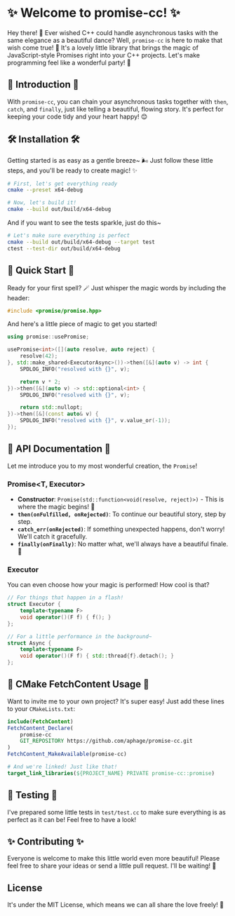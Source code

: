 # ✨ Welcome to promise-cc! ✨

Hey there! 👋 Ever wished C++ could handle asynchronous tasks with the same elegance as a beautiful dance? Well, `promise-cc` is here to make that wish come true! 💖 It's a lovely little library that brings the magic of JavaScript-style Promises right into your C++ projects. Let's make programming feel like a wonderful party! 🎉

## 🌸 Introduction 🌸
With `promise-cc`, you can chain your asynchronous tasks together with `then`, `catch`, and `finally`, just like telling a beautiful, flowing story. It's perfect for keeping your code tidy and your heart happy! 😊

## 🛠️ Installation 🛠️
Getting started is as easy as a gentle breeze~ 🌬️ Just follow these little steps, and you'll be ready to create magic! ✨

```sh
# First, let's get everything ready
cmake --preset x64-debug

# Now, let's build it!
cmake --build out/build/x64-debug
```

And if you want to see the tests sparkle, just do this~
```sh
# Let's make sure everything is perfect
cmake --build out/build/x64-debug --target test
ctest --test-dir out/build/x64-debug
```

## 🚀 Quick Start 🚀
Ready for your first spell? 🪄 Just whisper the magic words by including the header:
```cpp
#include <promise/promise.hpp>
```

And here's a little piece of magic to get you started!
```cpp
using promise::usePromise;

usePromise<int>([](auto resolve, auto reject) {
    resolve(42);
}, std::make_shared<ExecutorAsync>())->then([&](auto v) -> int {
    SPDLOG_INFO("resolved with {}", v);

    return v * 2;
})->then([&](auto v) -> std::optional<int> {
    SPDLOG_INFO("resolved with {}", v);

    return std::nullopt;
})->then([&](const auto& v) {
    SPDLOG_INFO("resolved with {}", v.value_or(-1));
});
```

## 🎀 API Documentation 🎀

Let me introduce you to my most wonderful creation, the `Promise`!

### Promise<T, Executor>
- **Constructor**: `Promise(std::function<void(resolve, reject)>)` - This is where the magic begins! 🌟
- **`then(onFulfilled, onRejected)`**: To continue our beautiful story, step by step.
- **`catch_err(onRejected)`**: If something unexpected happens, don't worry! We'll catch it gracefully.
- **`finally(onFinally)`**: No matter what, we'll always have a beautiful finale. 💖

### Executor
You can even choose how your magic is performed! How cool is that?
```cpp
// For things that happen in a flash!
struct Executor {
    template<typename F>
    void operator()(F f) { f(); }
};

// For a little performance in the background~
struct Async {
    template<typename F>
    void operator()(F f) { std::thread{f}.detach(); }
};
```

## 💖 CMake FetchContent Usage 💖
Want to invite me to your own project? It's super easy! Just add these lines to your `CMakeLists.txt`:

```cmake
include(FetchContent)
FetchContent_Declare(
    promise-cc
    GIT_REPOSITORY https://github.com/aphage/promise-cc.git
)
FetchContent_MakeAvailable(promise-cc)

# And we're linked! Just like that!
target_link_libraries(${PROJECT_NAME} PRIVATE promise-cc::promise)
```

## 🧪 Testing 🧪
I've prepared some little tests in `test/test.cc` to make sure everything is as perfect as it can be! Feel free to have a look!

## ✨ Contributing ✨
Everyone is welcome to make this little world even more beautiful! Please feel free to share your ideas or send a little pull request. I'll be waiting! 🥰

## License
It's under the MIT License, which means we can all share the love freely! 💖